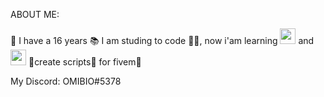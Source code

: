 ABOUT ME:

📅 I have a 16 years 
📚 I am studing to code 🧑‍💻, now i'am learning <img src="https://upload.wikimedia.org/wikipedia/commons/thumb/c/cf/Lua-Logo.svg/1200px-Lua-Logo.svg.png" width="25vw" height="25vh"> and <img src="https://upload.wikimedia.org/wikipedia/commons/1/13/C-Sharp.png" width="25vw" height="25vh"> 
💼create scripts📂 for fivem🐌 

My Discord: OMIBIO#5378

